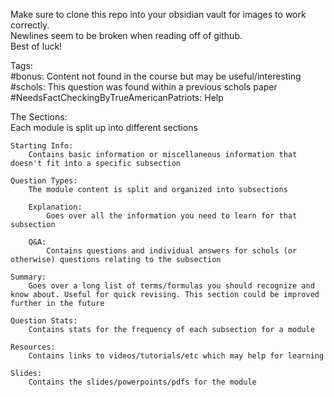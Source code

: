 Make sure to clone this repo into your obsidian vault for images to work correctly.  
Newlines seem to be broken when reading off of github.  
Best of luck!  

Tags:  
	#bonus: Content not found in the course but may be useful/interesting  
	#schols: This question was found within a previous schols paper  
	#NeedsFactCheckingByTrueAmericanPatriots: Help  

The Sections:  
	Each module is split up into different sections    
 
	Starting Info:  
		Contains basic information or miscellaneous information that doesn't fit into a specific subsection  
  
	Question Types:  
		The module content is split and organized into subsections   
  
		Explanation:  
			Goes over all the information you need to learn for that subsection  
   
		Q&A:  
			Contains questions and individual answers for schols (or otherwise) questions relating to the subsection  
   
	Summary:  
		Goes over a long list of terms/formulas you should recognize and know about. Useful for quick revising. This section could be improved further in the future  
  
	Question Stats:  
		Contains stats for the frequency of each subsection for a module  
  
	Resources:  
		Contains links to videos/tutorials/etc which may help for learning  
  
	Slides:  
		Contains the slides/powerpoints/pdfs for the module  
